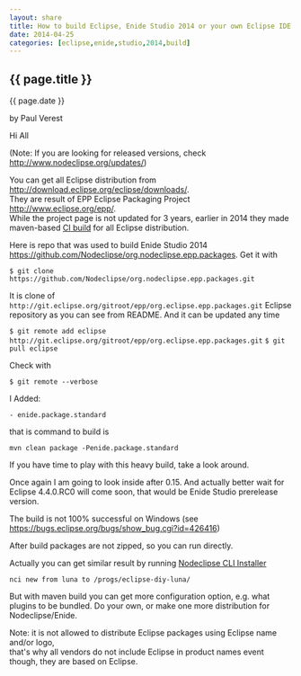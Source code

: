 ```yaml
---
layout: share
title: How to build Eclipse, Enide Studio 2014 or your own Eclipse IDE
date: 2014-04-25
categories: [eclipse,enide,studio,2014,build]
---
```



## {{ page.title }}

<p class="meta">{{ page.date }}</p> by Paul Verest

Hi All

(Note: If you are looking for released versions, check <http://www.nodeclipse.org/updates/>)

You can get all Eclipse distribution from <http://download.eclipse.org/eclipse/downloads/>.  
They are result of EPP Eclipse Packaging Project <http://www.eclipse.org/epp/>.  
While the project page is not updated for 3 years, earlier in 2014 they made maven-based [CI build](https://hudson.eclipse.org/hudson/) for all Eclipse distribution.

Here is repo that was used to build Enide Studio 2014
<https://github.com/Nodeclipse/org.nodeclipse.epp.packages>.
Get it with 

`$ git clone https://github.com/Nodeclipse/org.nodeclipse.epp.packages.git`
		
It is clone of `http://git.eclipse.org/gitroot/epp/org.eclipse.epp.packages.git` Eclipse repository as you can see from README.
And it can be updated any time

`$ git remote add eclipse http://git.eclipse.org/gitroot/epp/org.eclipse.epp.packages.git`
`$ git pull eclipse`

Check with

`$ git remote --verbose`

I Added:

`- enide.package.standard`

that is command to build is  

`mvn clean package -Penide.package.standard`

If you have time to play with this heavy build, take a look around.

Once again I am going to look inside after 0.15.
And actually better wait for Eclipse 4.4.0.RC0 will come soon,
that would be Enide Studio prerelease version.

The build is not 100% successful on Windows  (see <https://bugs.eclipse.org/bugs/show_bug.cgi?id=426416>)

After build packages are not zipped, so you can run directly.

Actually you can get similar result by running [Nodeclipse CLI Installer](http://marketplace.eclipse.org/content/nodeclipse-cli-installer)

`nci new from luna to /progs/eclipse-diy-luna/`

But with maven build you can get more configuration option, e.g. what plugins to be bundled.
Do your own, or make one more distribution for Nodeclipse/Enide.

Note: it is not allowed to distribute Eclipse packages using Eclipse name and/or logo,  
that's why all vendors do not include Eclipse in product names event though,
they are based on Eclipse.


